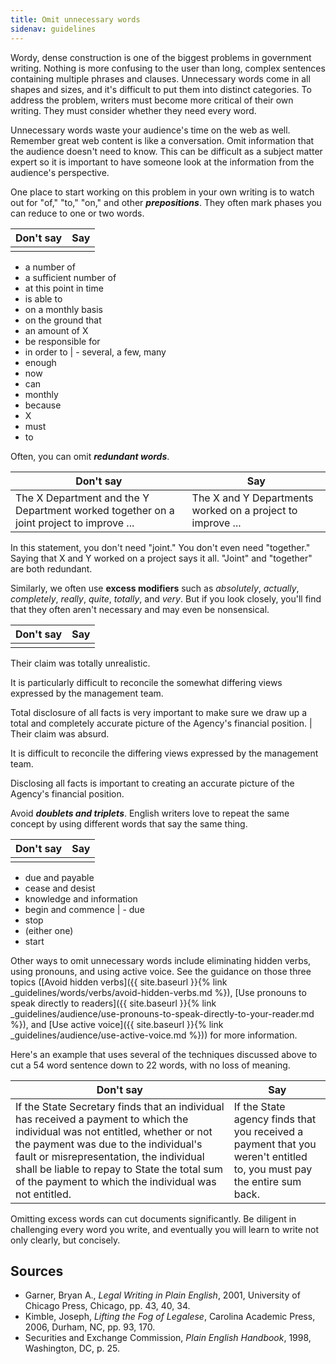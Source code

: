```yaml
---
title: Omit unnecessary words
sidenav: guidelines
---
```


Wordy, dense construction is one of the biggest problems in government writing. Nothing is more confusing to the user than long, complex sentences containing multiple phrases and clauses. Unnecessary words come in all shapes and sizes, and it's difficult to put them into distinct categories. To address the problem, writers must become more critical of their own writing. They must consider whether they need every word.

Unnecessary words waste your audience's time on the web as well. Remember great web content is like a conversation. Omit information that the audience doesn't need to know. This can be difficult as a subject matter expert so it is important to have someone look at the information from the audience's perspective.

One place to start working on this problem in your own writing is to watch out for "of," "to," "on," and other _**prepositions**_. They often mark phases you can reduce to one or two words.

Don't say | Say
--------- | ---
          |

- a number of
- a sufficient number of
- at this point in time
- is able to
- on a monthly basis
- on the ground that
- an amount of X
- be responsible for
- in order to | - several, a few, many
- enough
- now
- can
- monthly
- because
- X
- must
- to

Often, you can omit **_redundant words_**.

Don't say                                                                               | Say
--------------------------------------------------------------------------------------- | ----------------------------------------------------------
The X Department and the Y Department worked together on a joint project to improve ... | The X and Y Departments worked on a project to improve ...

In this statement, you don't need "joint." You don't even need "together." Saying that X and Y worked on a project says it all. "Joint" and "together" are both redundant.

Similarly, we often use **excess modifiers** such as _absolutely_, _actually_, _completely_, _really_, _quite_, _totally_, and _very_. But if you look closely, you'll find that they often aren't necessary and may even be nonsensical.

Don't say | Say
--------- | ---
          |

Their claim was totally unrealistic.

It is particularly difficult to reconcile the somewhat differing views expressed by the management team.

Total disclosure of all facts is very important to make sure we draw up a total and completely accurate picture of the Agency's financial position. | Their claim was absurd.

It is difficult to reconcile the differing views expressed by the management team.

Disclosing all facts is important to creating an accurate picture of the Agency's financial position.

Avoid **_doublets and triplets_**. English writers love to repeat the same concept by using different words that say the same thing.

Don't say | Say
--------- | ---
          |

- due and payable
- cease and desist
- knowledge and information
- begin and commence | - due
- stop
- (either one)
- start

Other ways to omit unnecessary words include eliminating hidden verbs, using pronouns, and using active voice. See the guidance on those three topics ([Avoid hidden verbs]({{ site.baseurl }}{% link _guidelines/words/verbs/avoid-hidden-verbs.md %}), [Use pronouns to speak directly to readers]({{ site.baseurl }}{% link _guidelines/audience/use-pronouns-to-speak-directly-to-your-reader.md %}), and [Use active voice]({{ site.baseurl }}{% link _guidelines/audience/use-active-voice.md %})) for more information.

Here's an example that uses several of the techniques discussed above to cut a 54 word sentence down to 22 words, with no loss of meaning.

Don't say | Say
--------------------------------------------------------------------------------------------------------------------------------------------------------------------------------------------------------------------------------------------------------------------------------------------------------------------------- | ---------------------------------------------------------------------------------------------------------------------
If the State Secretary finds that an individual has received a payment to which the individual was not entitled, whether or not the payment was due to the individual's fault or misrepresentation, the individual shall be liable to repay to State the total sum of the payment to which the individual was not entitled. | If the State agency finds that you received a payment that you weren't entitled to, you must pay the entire sum back.

Omitting excess words can cut documents significantly. Be diligent in challenging every word you write, and eventually you will learn to write not only clearly, but concisely.

## Sources

- Garner, Bryan A., _Legal Writing in Plain English_, 2001, University of Chicago Press, Chicago, pp. 43, 40, 34.
- Kimble, Joseph, _Lifting the Fog of Legalese_, Carolina Academic Press, 2006, Durham, NC, pp. 93, 170.
- Securities and Exchange Commission, _Plain English Handbook_, 1998, Washington, DC, p. 25.
